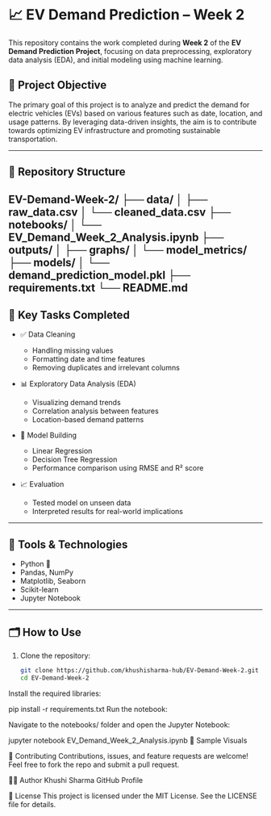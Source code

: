 # 📈 EV Demand Prediction – Week 2

This repository contains the work completed during **Week 2** of the **EV Demand Prediction Project**, focusing on data preprocessing, exploratory data analysis (EDA), and initial modeling using machine learning.

## 🚀 Project Objective

The primary goal of this project is to analyze and predict the demand for electric vehicles (EVs) based on various features such as date, location, and usage patterns. By leveraging data-driven insights, the aim is to contribute towards optimizing EV infrastructure and promoting sustainable transportation.

---

## 📂 Repository Structure

EV-Demand-Week-2/
├── data/
│ ├── raw_data.csv
│ └── cleaned_data.csv
├── notebooks/
│ └── EV_Demand_Week_2_Analysis.ipynb
├── outputs/
│ ├── graphs/
│ └── model_metrics/
├── models/
│ └── demand_prediction_model.pkl
├── requirements.txt
└── README.md
---

## 🧪 Key Tasks Completed

- ✅ Data Cleaning
  - Handling missing values
  - Formatting date and time features
  - Removing duplicates and irrelevant columns

- 📊 Exploratory Data Analysis (EDA)
  - Visualizing demand trends
  - Correlation analysis between features
  - Location-based demand patterns

- 🧠 Model Building
  - Linear Regression
  - Decision Tree Regression
  - Performance comparison using RMSE and R² score

- 📈 Evaluation
  - Tested model on unseen data
  - Interpreted results for real-world implications

---

## 📌 Tools & Technologies

- Python 🐍
- Pandas, NumPy
- Matplotlib, Seaborn
- Scikit-learn
- Jupyter Notebook

---

## 🗂️ How to Use

1. Clone the repository:
   ```bash
   git clone https://github.com/khushisharma-hub/EV-Demand-Week-2.git
   cd EV-Demand-Week-2
Install the required libraries:

pip install -r requirements.txt
Run the notebook:

Navigate to the notebooks/ folder and open the Jupyter Notebook:

jupyter notebook EV_Demand_Week_2_Analysis.ipynb
📸 Sample Visuals

🤝 Contributing
Contributions, issues, and feature requests are welcome!
Feel free to fork the repo and submit a pull request.

🧑‍💻 Author
Khushi Sharma
GitHub Profile

📝 License
This project is licensed under the MIT License. See the LICENSE file for details.
